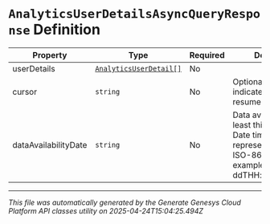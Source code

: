 # `AnalyticsUserDetailsAsyncQueryResponse` Definition

| Property | Type | Required | Description |
|----------|------|----------|-------------|
| userDetails | [`AnalyticsUserDetail[]`](analyticsuserdetail-definition.md) | No |  |
| cursor | `string` | No | Optional cursor to indicate where to resume the results |
| dataAvailabilityDate | `string` | No | Data available up to at least this datetime. Date time is represented as an ISO-8601 string. For example: yyyy-MM-ddTHH:mm:ss[.mmm]Z |

---

*This file was automatically generated by the Generate Genesys Cloud Platform API classes utility on 2025-04-24T15:04:25.494Z*